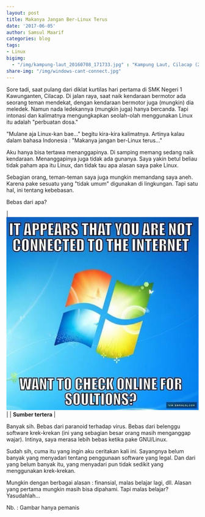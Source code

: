 ```yaml
---
layout: post
title: Makanya Jangan Ber-Linux Terus
date: '2017-06-05'
author: Samsul Maarif
categories: blog
tags:
- Linux
bigimg: 
  - "/img/kampung-laut_20160708_171733.jpg" : "Kampung Laut, Cilacap (2016)"
share-img: "/img/windows-cant-connect.jpg"
---
```


Sore tadi, saat pulang dari diklat kurtilas hari pertama di SMK Negeri 1 Kawunganten, Cilacap. Di jalan raya, saat naik kendaraan bermotor ada seorang teman mendekat, dengan kendaraan bermotor juga (mungkin) dia meledek. Namun nada ledekannya (mungkin juga) hanya bercanda. Tapi intonasi dan kalimatnya mengungkapkan seolah-olah menggunakan Linux itu adalah "perbuatan dosa." 

"Mulane aja Linux-kan bae..." begitu kira-kira kalimatnya. Artinya kalau dalam bahasa Indonesia : "Makanya jangan ber-Linux terus..." 

Aku hanya bisa tertawa menanggapinya. Di samping memang sedang naik kendaraan. Menanggapinya juga tidak ada gunanya. Saya yakin betul beliau tidak paham apa itu Linux, dan tidak tau apa alasan saya pake Linux. 

Sebagian orang, teman-teman saya juga mungkin memandang saya aneh. Karena pake sesuatu yang "tidak umum" digunakan di lingkungan. Tapi satu hal, ini tentang kebebasan. 

Bebas dari apa? 

|![](/img/windows-cant-connect.jpg)|
| **Sumber tertera** |

Banyak sih. Bebas dari paranoid terhadap virus. Bebas dari belenggu software krek-krekan (ini yang sebagian besar orang masih menganggap wajar). Intinya, saya merasa lebih bebas ketika pake GNU/Linux. 

Sudah sih, cuma itu yang ingin aku ceritakan kali ini. Sayangnya belum banyak yang menyadari tentang penggunaan software yang legal. Dan dari yang belum banyak itu, yang menyadari pun tidak sedikit yang menggunakan krek-krekan. 

Mungkin dengan berbagai alasan : finansial, malas belajar lagi, dll. Alasan yang pertama mungkin masih bisa dipahami. Tapi malas belajar? Yasudahlah... 

Nb. : Gambar hanya pemanis
